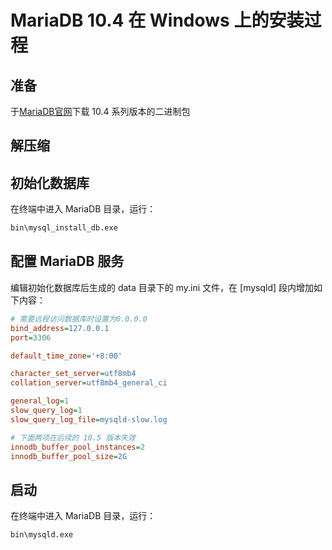 # MariaDB 10.4 在 Windows 上的安装过程

## 准备

于[MariaDB官网](https://mariadb.com)下载 10.4 系列版本的二进制包

## 解压缩

## 初始化数据库

在终端中进入 MariaDB 目录，运行：

```bash
bin\mysql_install_db.exe
```

## 配置 MariaDB 服务

编辑初始化数据库后生成的 data 目录下的 my.ini 文件，在 [mysqld] 段内增加如下内容：

```ini
# 需要远程访问数据库时设置为0.0.0.0
bind_address=127.0.0.1
port=3306

default_time_zone='+8:00'

character_set_server=utf8mb4
collation_server=utf8mb4_general_ci

general_log=1
slow_query_log=1
slow_query_log_file=mysqld-slow.log

# 下面两项在后续的 10.5 版本失效
innodb_buffer_pool_instances=2
innodb_buffer_pool_size=2G
```

## 启动

在终端中进入 MariaDB 目录，运行：

```bash
bin\mysqld.exe
```
